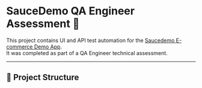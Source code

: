 # SauceDemo QA Engineer Assessment 🚀

This project contains UI and API test automation for the [Saucedemo E-commerce Demo App](https://www.saucedemo.com).  
It was completed as part of a QA Engineer technical assessment.

---

## 📁 Project Structure

